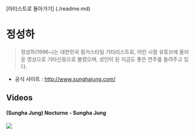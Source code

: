 [아티스트로 돌아가기] (./readme.md)

# 정성하
> 정성하(1996~)는 대한민국 핑거스타일 기타리스트로, 어린 시절 유튜브에 올라온 영상으로 기타신동으로 불렸으며, 성인이 된 지금도 좋은 연주를 들려주고 있다.
* 공식 사이트 : http://www.sunghajung.com/

## Videos
#### (Sungha Jung) Nocturne - Sungha Jung
 <a href="http://www.youtube.com/watch?v=kTKph_693vg" target="_blank"><img src="http://img.youtube.com/vi/kTKph_693vg/0.jpg"></a>

